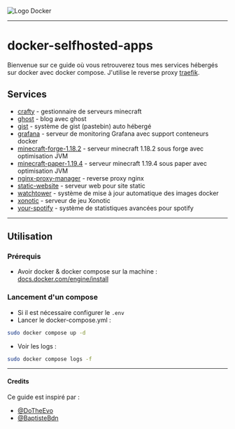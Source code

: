 ![Logo Docker](https://www.docker.com/wp-content/uploads/2022/03/horizontal-logo-monochromatic-white.png)

---
  
# docker-selfhosted-apps

Bienvenue sur ce guide où vous retrouverez tous mes services hébergés sur docker avec docker compose.
J'utilise le reverse proxy [traefik](https://doc.traefik.io/traefik/).

## Services

* [crafty](crafty/) - gestionnaire de serveurs minecraft
* [ghost](ghost/) - blog avec ghost
* [gist](gist/) - système de gist (pastebin) auto hébergé
* [grafana](grafana/) - serveur de monitoring Grafana avec support conteneurs docker
* [minecraft-forge-1.18.2](minecraft-forge-1.18.2/) - serveur minecraft 1.18.2 sous forge avec optimisation JVM
* [minecraft-paper-1.19.4](minecraft-paper-1.19.4/) - serveur minecraft 1.19.4 sous paper avec optimisation JVM
* [nginx-proxy-manager](nginx-proxy-manager/) - reverse proxy nginx
* [static-website](static-website/) - serveur web pour site static
* [watchtower](watchtower/) - système de mise à jour automatique des images docker
* [xonotic](xonotic/) - serveur de jeu Xonotic
* [your-spotify](your-spotify/) - système de statistiques avancées pour spotify

---

## Utilisation 

### Prérequis

* Avoir docker & docker compose sur la machine : [docs.docker.com/engine/install](https://docs.docker.com/engine/install/)

### Lancement d'un compose

* Si il est nécessaire configurer le `.env`
* Lancer le docker-compose.yml :
```sh
sudo docker compose up -d
```
* Voir les logs :
```sh
sudo docker compose logs -f
```

---

#### Credits

Ce guide est inspiré par :
* [@DoTheEvo](https://github.com/DoTheEvo/selfhosted-apps-docker)
* [@BaptisteBdn](https://github.com/BaptisteBdn/docker-selfhosted-apps)
